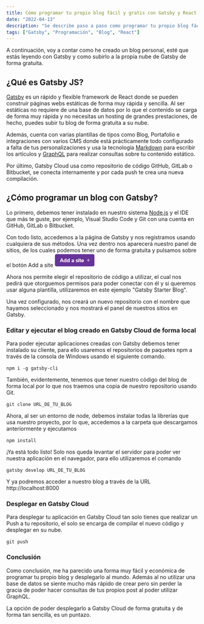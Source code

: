 ```yaml
---
title: Cómo programar tu propio blog fácil y gratis con Gatsby y React
date: "2022-04-13"
description: "Se describe paso a paso como programar tu propio blog fácilmente y gratis con Gatsby, framework de React"
tags: ["Gatsby", "Programación", "Blog", "React"]
---
```


A continuación, voy a contar como he creado un blog personal, esté que estás leyendo con Gatsby y como subirlo a la propia nube de Gatsby de forma gratuita.

## ¿Qué es Gatsby JS?

<a href="https://www.gatsbyjs.com/" target="_blank">Gatsby</a> es un rápido y flexible framework de React donde se pueden construir páginas webs estáticas de forma muy rápida y sencilla. Al ser estáticas no requiere de una base de datos por lo que el contenido se carga de forma muy rápida y no necesitas un hosting de grandes prestaciones, de hecho, puedes subir tu blog de forma gratuita a su nube.

Además, cuenta con varias plantillas de tipos como Blog, Portafolio e integraciones con varios CMS donde está prácticamente todo configurado a falta de tus personalizaciones y usa la tecnología <a href="https://es.wikipedia.org/wiki/Markdown" target="_blank">Markdown</a> para escribir los artículos y <a href="https://graphql.org/" target="_blank">GraphQL</a> para realizar consultas sobre tu contenido estático.


Por último, Gatsby Cloud usa como repositorio de código GitHub, GitLab o Bitbucket, se conecta internamente y por cada push te crea una nueva compilación.

## ¿Cómo programar un blog con Gatsby?

Lo primero, debemos tener instalado en nuestro sistema <a href="https://nodejs.org/es/" target="_blank">Node.js</a> y el IDE que más te guste, por ejemplo, Visual Studio Code y Git con una cuenta en GitHub, GitLab o Bitbucket. 

Con todo listo, accedemos a la página de Gatsby y nos registramos usando cualquiera de sus métodos. Una vez dentro nos aparecerá nuestro panel de sitios, de los cuales podemos tener uno de forma gratuita y pulsamos sobre el botón Add a site ![Nuevo sitio](./nuevoSitio.png)

Ahora nos permite elegir el repositorio de código a utilizar, el cual nos pedirá que otorguemos permisos para poder conectar con él y si queremos usar alguna plantilla, utilizaremos en este ejemplo "Gatsby Starter Blog".

Una vez configurado, nos creará un nuevo repositorio con el nombre que hayamos seleccionado y nos mostrará el panel de nuestros sitios en Gatsby.


### Editar y ejecutar el blog creado en Gatsby Cloud de forma local

Para poder ejecutar aplicaciones creadas con Gatsby debemos tener instalado su cliente, para ello usaremos el repositorios de paquetes npm a través de la consola de Windows usando el siguiente comando.
```
npm i -g gatsby-cli
```

También, evidentemente, tenemos que tener nuestro código del blog de forma local por lo que nos traemos una copia de nuestro repositorio usando Git.


```
git clone URL_DE_TU_BLOG
```

Ahora, al ser un entorno de node, debemos instalar todas la librerías que usa nuestro proyecto, por lo que, accedemos a la carpeta que descargamos anteriormente y ejecutamos 

```
npm install
```

¡Ya está todo listo! Solo nos queda levantar el servidor para poder ver nuestra aplicación en el navegador, para ello utilizaremos el comando


```
gatsby develop URL_DE_TU_BLOG
```

Y ya podremos acceder a nuestro blog a través de la URL http://localhost:8000

### Desplegar en Gatsby Cloud

Para desplegar tu aplicación en Gatsby Cloud tan solo tienes que realizar un Push a tu repositorio, el solo se encarga de compilar el nuevo código y desplegar en su nube.

```
git push
```
### Conclusión

Como conclusión, me ha parecido una forma muy fácil y económica de programar tu propio blog y desplegarlo al mundo. Además al no utilizar una base de datos se siente mucho más rápido de crear pero sin perder la gracia de poder hacer consultas de tus propios post al poder utilizar GraphQL.

La opción de poder desplegarlo a Gatsby Cloud de forma gratuita y de forma tan sencilla, es un puntazo.